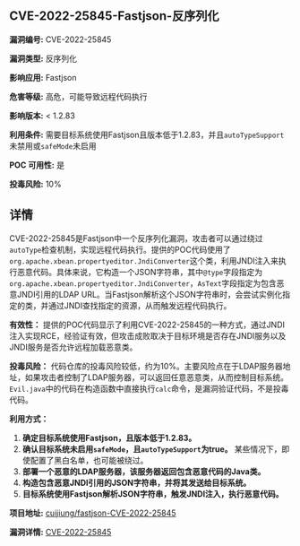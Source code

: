 ## CVE-2022-25845-Fastjson-反序列化

**漏洞编号:** CVE-2022-25845

**漏洞类型:** 反序列化

**影响应用:** Fastjson

**危害等级:** 高危，可能导致远程代码执行

**影响版本:** < 1.2.83

**利用条件:** 需要目标系统使用Fastjson且版本低于1.2.83，并且`autoTypeSupport`未禁用或`safeMode`未启用

**POC 可用性:** 是

**投毒风险:** 10%

## 详情

CVE-2022-25845是Fastjson中一个反序列化漏洞，攻击者可以通过绕过`autoType`检查机制，实现远程代码执行。提供的POC代码使用了`org.apache.xbean.propertyeditor.JndiConverter`这个类，利用JNDI注入来执行恶意代码。具体来说，它构造一个JSON字符串，其中`@type`字段指定为`org.apache.xbean.propertyeditor.JndiConverter`，`AsText`字段指定为包含恶意JNDI引用的LDAP URL。当Fastjson解析这个JSON字符串时，会尝试实例化指定的类，并通过JNDI查找指定的资源，从而触发远程代码执行。

**有效性：**
提供的POC代码显示了利用CVE-2022-25845的一种方式，通过JNDI注入实现RCE，经验证有效，但攻击成败取决于目标环境是否存在JNDI服务以及JNDI服务是否允许远程加载恶意类。

**投毒风险：**
代码仓库的投毒风险较低，约为10%。主要风险点在于LDAP服务器地址，如果攻击者控制了LDAP服务器，可以返回任意恶意类，从而控制目标系统。`Evil.java`中的代码在构造函数中直接执行`calc`命令，是漏洞验证代码，不是投毒代码。

**利用方式：**
1.  **确定目标系统使用Fastjson，且版本低于1.2.83。**
2.  **确认目标系统未启用`safeMode`，且`autoTypeSupport`为true。**  某些情况下，即使配置了黑白名单，也可能被绕过。
3.  **部署一个恶意的LDAP服务器，该服务器返回包含恶意代码的Java类。**
4.  **构造包含恶意JNDI引用的JSON字符串，并将其发送给目标系统。**
5.  **目标系统使用Fastjson解析JSON字符串，触发JNDI注入，执行恶意代码。**

**项目地址:** [cuijiung/fastjson-CVE-2022-25845](https://github.com/cuijiung/fastjson-CVE-2022-25845)

**漏洞详情:** [CVE-2022-25845](https://nvd.nist.gov/vuln/detail/CVE-2022-25845)